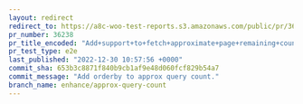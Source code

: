 ```yaml
---
layout: redirect
redirect_to: https://a8c-woo-test-reports.s3.amazonaws.com/public/pr/36238/e2e/index.html
pr_number: 36238
pr_title_encoded: "Add+support+to+fetch+approximate+page+remaining+count"
pr_test_type: e2e
last_published: "2022-12-30 10:57:56 +0000"
commit_sha: 653b3c8871f840b9cb1af9e48d060fcf829b54a7
commit_message: "Add orderby to approx query count."
branch_name: enhance/approx-query-count
---
```


